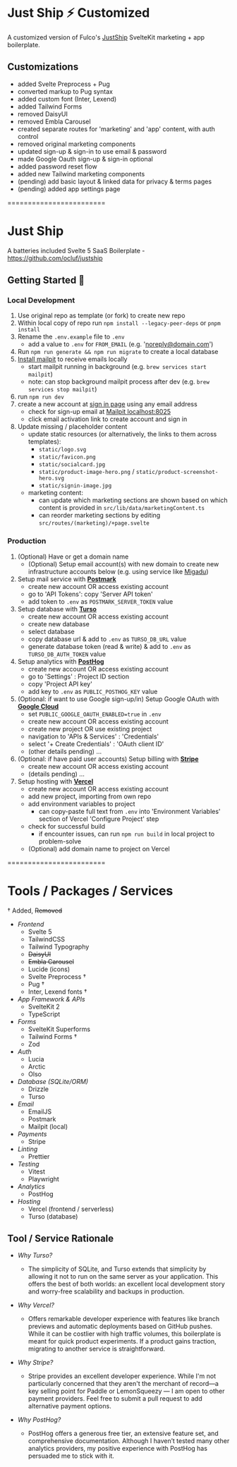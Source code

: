 # Just Ship ⚡️ Customized

A customized version of Fulco's [JustShip](https://github.com/ocluf/justship) SvelteKit marketing + app boilerplate.

## Customizations

- added Svelte Preprocess + Pug
- converted markup to Pug syntax
- added custom font (Inter, Lexend)
- added Tailwind Forms
- removed DaisyUI
- removed Embla Carousel
- created separate routes for 'marketing' and 'app' content, with auth control
- removed original marketing components
- updated sign-up & sign-in to use email & password
- made Google Oauth sign-up & sign-in optional
- added password reset flow
- added new Tailwind marketing components
- (pending) add basic layout & linked data for privacy & terms pages
- (pending) added app settings page

========================

# Just Ship

A batteries included Svelte 5 SaaS Boilerplate - https://github.com/ocluf/justship

## Getting Started 🚀

### Local Development

1. Use original repo as template (or fork) to create new repo
2. Within local copy of repo run `npm install --legacy-peer-deps` or `pnpm install`
3. Rename the `.env.example` file to `.env`
   - add a value to `.env` for `FROM_EMAIL` (e.g. 'noreply@domain.com')
4. Run `npm run generate && npm run migrate` to create a local database
5. [Install mailpit](https://mailpit.axllent.org/docs/install/) to receive emails locally
   - start mailpit running in background (e.g. `brew services start mailpit`)
   - note: can stop background mailpit process after dev (e.g. `brew services stop mailpit`)
6. run `npm run dev`
7. create a new account at [sign in page](http://localhost:5173/signin) using any email address
   - check for sign-up email at [Mailpit localhost:8025](http://localhost:8025/)
   - click email activation link to create account and sign in
8. Update missing / placeholder content
   - update static resources (or alternatively, the links to them across templates):
     - `static/logo.svg`
     - `static/favicon.png`
     - `static/socialcard.jpg`
     - `static/product-image-hero.png` / `static/product-screenshot-hero.svg`
     - `static/signin-image.jpg`
   - marketing content:
     - can update which marketing sections are shown based on which content is provided in `src/lib/data/marketingContent.ts`
     - can reorder marketing sections by editing `src/routes/(marketing)/+page.svelte`

### Production

1. (Optional) Have or get a domain name
   - (Optional) Setup email account(s) with new domain to create new infrastructure accounts below (e.g. using service like [Migadu](https://migadu.com/))
2. Setup mail service with **[Postmark](https://postmarkapp.com/)**
   - create new account OR access existing account
   - go to 'API Tokens': copy 'Server API token'
   - add token to `.env` as `POSTMARK_SERVER_TOKEN` value
3. Setup database with **[Turso](https://turso.tech/)**
   - create new account OR access existing account
   - create new database
   - select database
   - copy database url & add to `.env` as `TURSO_DB_URL` value
   - generate database token (read & write) & add to `.env` as `TURSO_DB_AUTH_TOKEN` value
4. Setup analytics with **[PostHog](https://posthog.com)**
   - create new account OR access existing account
   - go to 'Settings' : Project ID section
   - copy 'Project API key'
   - add key to `.env` as `PUBLIC_POSTHOG_KEY` value
5. (Optional: if want to use Google sign-up/in) Setup Google OAuth with **[Google Cloud](https://console.cloud.google.com/)**
   - set `PUBLIC_GOOGLE_OAUTH_ENABLED=true` in `.env`
   - create new account OR access existing account
   - create new project OR use existing project
   - navigation to 'APIs & Services' : 'Credentials'
   - select '+ Create Credentials' : 'OAuth client ID'
   - (other details pending) …
6. (Optional: if have paid user accounts) Setup billing with **[Stripe](https://stripe.com)**
   - create new account OR access existing account
   - (details pending) …
7. Setup hosting with **[Vercel](https://vercel.com)**
   - create new account OR access existing account
   - add new project, importing from own repo
   - add environment variables to project
     - can copy-paste full text from `.env` into 'Environment Variables' section of Vercel 'Configure Project' step
   - check for successful build
     - if encounter issues, can run `npm run build` in local project to problem-solve
   - (Optional) add domain name to project on Vercel

========================

# Tools / Packages / Services

† Added, ~~Removed~~

- _Frontend_
  - Svelte 5
  - TailwindCSS
  - Tailwind Typography
  - ~~DaisyUI~~
  - ~~Embla Carousel~~
  - Lucide (icons)
  - Svelte Preprocess †
  - Pug †
  - Inter, Lexend fonts †
- _App Framework & APIs_
  - SvelteKit 2
  - TypeScript
- _Forms_
  - SvelteKit Superforms
  - Tailwind Forms †
  - Zod
- _Auth_
  - Lucia
  - Arctic
  - Olso
- _Database (SQLite/ORM)_
  - Drizzle
  - Turso
- _Email_
  - EmailJS
  - Postmark
  - Mailpit (local)
- _Payments_
  - Stripe
- _Linting_
  - Prettier
- _Testing_
  - Vitest
  - Playwright
- _Analytics_
  - PostHog
- _Hosting_
  - Vercel (frontend / serverless)
  - Turso (database)

## Tool / Service Rationale

- _Why Turso?_

  - The simplicity of SQLite, and Turso extends that simplicity by allowing it not to run on the same server as your application. This offers the best of both worlds: an excellent local development story and worry-free scalability and backups in production.

- _Why Vercel?_

  - Offers remarkable developer experience with features like branch previews and automatic deployments based on GitHub pushes. While it can be costlier with high traffic volumes, this boilerplate is meant for quick product experiments. If a product gains traction, migrating to another service is straightforward.

- _Why Stripe?_

  - Stripe provides an excellent developer experience. While I'm not particularly concerned that they aren't the merchant of record—a key selling point for Paddle or LemonSqueezy — I am open to other payment providers. Feel free to submit a pull request to add alternative payment options.

- _Why PostHog?_
  - PostHog offers a generous free tier, an extensive feature set, and comprehensive documentation. Although I haven’t tested many other analytics providers, my positive experience with PostHog has persuaded me to stick with it.
